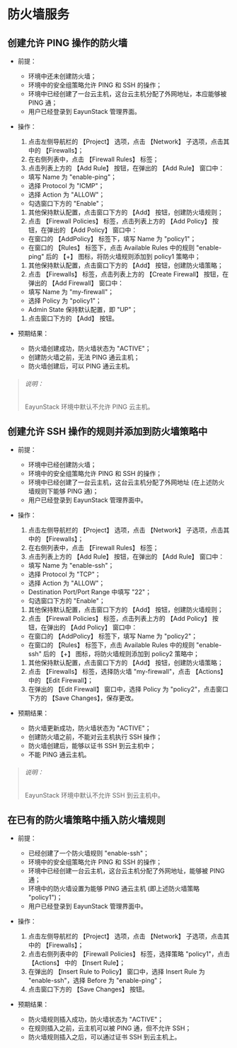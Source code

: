 # 防火墙服务

## 创建允许 PING 操作的防火墙

* 前提：

  * 环境中还未创建防火墙；
  * 环境中的安全组策略允许 PING 和 SSH 的操作；
  * 环境中已经创建了一台云主机，这台云主机分配了外网地址，本应能够被 PING 通；
  * 用户已经登录到 EayunStack 管理界面。

* 操作：

  1. 点击左侧导航栏的 【Project】 选项，点击 【Network】 子选项，点击其中的 【Firewalls】；
  1. 在右侧列表中，点击 【Firewall Rules】 标签；
  1. 点击列表上方的 【Add Rule】 按钮，在弹出的 【Add Rule】 窗口中：

    * 填写 Name 为 "enable-ping"；
    * 选择 Protocol 为 "ICMP"；
    * 选择 Action 为 "ALLOW"；
    * 勾选窗口下方的 "Enable"；

  1. 其他保持默认配置，点击窗口下方的 【Add】 按钮，创建防火墙规则；
  1. 点击 【Firewall Policies】 标签，点击列表上方的 【Add Policy】 按钮，在弹出的 【Add Policy】 窗口中：

    * 在窗口的 【AddPolicy】 标签下，填写 Name 为 "policy1"；
    * 在窗口的 【Rules】 标签下，点击 Available Rules 中的规则 "enable-ping" 后的 【+】 图标，将防火墙规则添加到 policy1 策略中；

  1. 其他保持默认配置，点击窗口下方的 【Add】 按钮，创建防火墙策略；
  1. 点击 【Firewalls】 标签，点击列表上方的 【Create Firewall】 按钮，在弹出的 【Add Firewall】 窗口中：

    * 填写 Name 为 "my-firewall"；
    * 选择 Policy 为 "policy1"；
    * Admin State 保持默认配置，即 "UP"；

  1. 点击窗口下方的 【Add】 按钮。

* 预期结果：

  * 防火墙创建成功，防火墙状态为 "ACTIVE"；
  * 创建防火墙之前，无法 PING 通云主机；
  * 防火墙创建后，可以 PING 通云主机。

> ###### 说明：
> EayunStack 环境中默认不允许 PING 云主机。

## 创建允许 SSH 操作的规则并添加到防火墙策略中

* 前提：

  * 环境中已经创建防火墙；
  * 环境中的安全组策略允许 PING 和 SSH 的操作；
  * 环境中已经创建了一台云主机，这台云主机分配了外网地址 (在上述防火墙规则下能够 PING 通)；
  * 用户已经登录到 EayunStack 管理界面中。

* 操作：

  1. 点击左侧导航栏的 【Project】 选项，点击 【Network】 子选项，点击其中的 【Firewalls】；
  1. 在右侧列表中，点击 【Firewall Rules】 标签；
  1. 点击列表上方的 【Add Rule】 按钮，在弹出的 【Add Rule】 窗口中：

    * 填写 Name 为 "enable-ssh"；
    * 选择 Protocol 为 "TCP"；
    * 选择 Action 为 "ALLOW"；
    * Destination Port/Port Range 中填写 "22"；
    * 勾选窗口下方的 "Enable"；

  1. 其他保持默认配置，点击窗口下方的 【Add】 按钮，创建防火墙规则；
  1. 点击 【Firewall Policies】 标签，点击列表上方的 【Add Policy】 按钮，在弹出的 【Add Policy】 窗口中：

    * 在窗口的 【AddPolicy】 标签下，填写 Name 为 "policy2"；
    * 在窗口的 【Rules】 标签下，点击 Available Rules 中的规则 "enable-ssh" 后的 【+】 图标，将防火墙规则添加到 policy2 策略中；

  1. 其他保持默认配置，点击窗口下方的 【Add】 按钮，创建防火墙策略；
  1. 点击 【Firewalls】 标签，选择防火墙 "my-firewall"，点击 【Actions】 中的 【Edit Firewall】；
  1. 在弹出的 【Edit Firewall】 窗口中，选择 Policy 为 "policy2"，点击窗口下方的 【Save Changes】，保存更改。

* 预期结果：

  * 防火墙更新成功，防火墙状态为 "ACTIVE"；
  * 创建防火墙之前，不能对云主机执行 SSH 操作；
  * 防火墙创建后，能够以证书 SSH 到云主机中；
  * 不能 PING 通云主机。

> ###### 说明：
> EayunStack 环境中默认不允许 SSH 到云主机中。

## 在已有的防火墙策略中插入防火墙规则

* 前提：

  * 已经创建了一个防火墙规则 "enable-ssh"；
  * 环境中的安全组策略允许 PING 和 SSH 的操作；
  * 环境中已经创建一台云主机，这台云主机分配了外网地址，能够被 PING 通；
  * 环境中的防火墙设置为能够 PING 通云主机 (即上述防火墙策略 "policy1")；
  * 用户已经登录到 EayunStack 管理界面中。

* 操作：

  1. 点击左侧导航栏的 【Project】 选项，点击 【Network】 子选项，点击其中的 【Firewalls】；
  1. 点击右侧列表中的 【Firewall Policies】 标签，选择策略 "policy1"，点击 【Actions】 中的 【Insert Rule】；
  1. 在弹出的 【Insert Rule to Policy】 窗口中，选择 Insert Rule 为 "enable-ssh"，选择 Before 为 "enable-ping"；
  1. 点击窗口下方的 【Save Changes】 按钮。

* 预期结果：

  * 防火墙规则插入成功，防火墙状态为 "ACTIVE"；
  * 在规则插入之前，云主机可以被 PING 通，但不允许 SSH；
  * 防火墙规则插入之后，可以通过证书 SSH 到云主机上。
